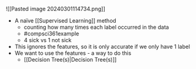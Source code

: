 ![[Pasted image 20240301114734.png]]
- A naïve [[Supervised Learning]] method
	- counting how many times each label occurred in the data
	- #compsci361example 
	- 4 sick vs 1 not sick
- This ignores the features, so it is only accurate if we only have 1 label
- We want to use the features - a way to do this
	- [[Decision Tree(s)|Decision Tree(s)]]